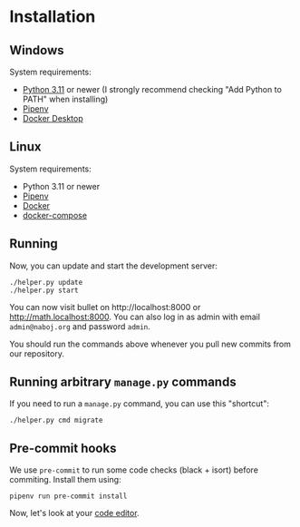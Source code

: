 # Installation

## Windows

System requirements:
- [Python 3.11](https://www.python.org/downloads/) or newer (I strongly recommend checking "Add Python to PATH" when installing)
- [Pipenv](https://pypi.org/project/pipenv/)
- [Docker Desktop](https://www.docker.com/products/docker-desktop)

## Linux

System requirements:
- Python 3.11 or newer
- [Pipenv](https://pypi.org/project/pipenv/)
- [Docker](https://docs.docker.com/engine/install/)
- [docker-compose](https://docs.docker.com/compose/install/)

## Running

Now, you can update and start the development server:

```shell
./helper.py update
./helper.py start
```

You can now visit bullet on http://localhost:8000 or http://math.localhost:8000.
You can also log in as admin with email `admin@naboj.org` and password `admin`.

You should run the commands above whenever you pull new commits from our repository.

## Running arbitrary `manage.py` commands

If you need to run a `manage.py` command, you can use this "shortcut":

```shell
./helper.py cmd migrate
```

## Pre-commit hooks

We use `pre-commit` to run some code checks (black + isort) before commiting. Install them using:

```shell
pipenv run pre-commit install
```

Now, let's look at your [code editor](02-ide.md).
